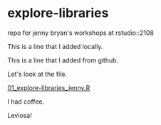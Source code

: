 # explore-libraries
repo for jenny bryan's workshops at rstudio::2108

This is a line that I added locally.

This is a line that I added from github.

Let's look at the file.

[01_explore-libraries_jenny.R](day1_s2_copy-files/01-explore-libraries_jenny.md)

I had coffee.

Leviosa!
